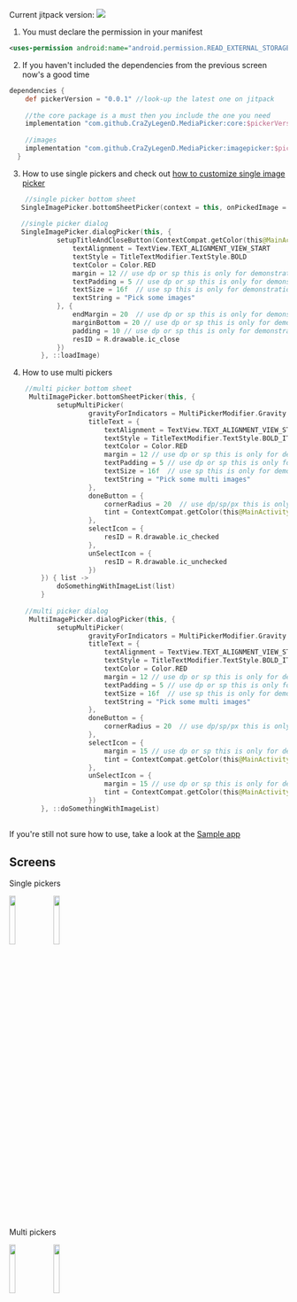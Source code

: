 

Current jitpack version: [![](https://jitpack.io/v/CraZyLegenD/MediaPicker.svg)](https://jitpack.io/#CraZyLegenD/MediaPicker)

1. You must declare the permission in your manifest
```xml
<uses-permission android:name="android.permission.READ_EXTERNAL_STORAGE" />
```
2. If you haven't included the dependencies from the previous screen now's a good time
```gradle
dependencies {
    def pickerVersion = "0.0.1" //look-up the latest one on jitpack 
    
    //the core package is a must then you include the one you need
    implementation "com.github.CraZyLegenD.MediaPicker:core:$pickerVersion"
    
    //images
    implementation "com.github.CraZyLegenD.MediaPicker:imagepicker:$pickerVersion"
  }
```
3. How to use single pickers and check out [how to customize single image picker](https://github.com/CraZyLegenD/MediaPicker/wiki/Single-audio-video-picker-customization)
```kotlin
    //single picker bottom sheet
   SingleImagePicker.bottomSheetPicker(context = this, onPickedImage = ::loadImage)
   
   //single picker dialog
   SingleImagePicker.dialogPicker(this, {
            setupTitleAndCloseButton(ContextCompat.getColor(this@MainActivity, R.color.colorPrimaryDark), {
                textAlignment = TextView.TEXT_ALIGNMENT_VIEW_START
                textStyle = TitleTextModifier.TextStyle.BOLD
                textColor = Color.RED
                margin = 12 // use dp or sp this is only for demonstration purposes
                textPadding = 5 // use dp or sp this is only for demonstration purposes
                textSize = 16f  // use sp this is only for demonstration purposes
                textString = "Pick some images"
            }, {
                endMargin = 20  // use dp or sp this is only for demonstration purposes
                marginBottom = 20 // use dp or sp this is only for demonstration purposes
                padding = 10 // use dp or sp this is only for demonstration purposes
                resID = R.drawable.ic_close
            })
        }, ::loadImage)
```

4. How to use multi pickers
```kotlin
    //multi picker bottom sheet
     MultiImagePicker.bottomSheetPicker(this, {
            setupMultiPicker(
                    gravityForIndicators = MultiPickerModifier.Gravity.BOTTOM_LEFT,
                    titleText = {
                        textAlignment = TextView.TEXT_ALIGNMENT_VIEW_START
                        textStyle = TitleTextModifier.TextStyle.BOLD_ITALIC
                        textColor = Color.RED
                        margin = 12 // use dp or sp this is only for demonstration purposes
                        textPadding = 5 // use dp or sp this is only for demonstration purposes
                        textSize = 16f  // use sp this is only for demonstration purposes
                        textString = "Pick some multi images"
                    },
                    doneButton = {
                        cornerRadius = 20  // use dp/sp/px this is only for demonstration purposes
                        tint = ContextCompat.getColor(this@MainActivity, R.color.colorPrimaryDark)
                    },
                    selectIcon = {
                        resID = R.drawable.ic_checked
                    },
                    unSelectIcon = {
                        resID = R.drawable.ic_unchecked
                    })
        }) { list ->
            doSomethingWithImageList(list)
        }
    
    //multi picker dialog
     MultiImagePicker.dialogPicker(this, {
            setupMultiPicker(
                    gravityForIndicators = MultiPickerModifier.Gravity.TOP_RIGHT,
                    titleText = {
                        textAlignment = TextView.TEXT_ALIGNMENT_VIEW_START
                        textStyle = TitleTextModifier.TextStyle.BOLD_ITALIC
                        textColor = Color.RED
                        margin = 12 // use dp or sp this is only for demonstration purposes
                        textPadding = 5 // use dp or sp this is only for demonstration purposes
                        textSize = 16f  // use sp this is only for demonstration purposes
                        textString = "Pick some multi images"
                    },
                    doneButton = {
                        cornerRadius = 20  // use dp/sp/px this is only for demonstration purposes
                    },
                    selectIcon = {
                        margin = 15 // use dp or sp this is only for demonstration purposes
                        tint = ContextCompat.getColor(this@MainActivity, R.color.colorPrimary)
                    },
                    unSelectIcon = {
                        margin = 15 // use dp or sp this is only for demonstration purposes
                        tint = ContextCompat.getColor(this@MainActivity, R.color.colorPrimary)
                    })
        }, ::doSomethingWithImageList)
```
##
If you're still not sure how to use, take a look at the [Sample app](https://github.com/CraZyLegenD/MediaPicker/blob/master/app/src/main/java/com/crazylegend/mediapicker/MainActivity.kt) 

## Screens

Single pickers

<img src="https://raw.githubusercontent.com/CraZyLegenD/MediaPicker/master/imagepicker/screens/screen_1.png" width="15%"></img> <img src="https://raw.githubusercontent.com/CraZyLegenD/MediaPicker/master/imagepicker/screens/screen_2.png" width="15%"></img> 

Multi pickers

<img src="https://raw.githubusercontent.com/CraZyLegenD/MediaPicker/master/imagepicker/screens/screen_3.png" width="15%"></img> <img
src="https://raw.githubusercontent.com/CraZyLegenD/MediaPicker/master/imagepicker/screens/screen_4.png" width="15%"></img>

